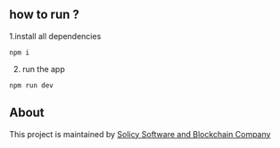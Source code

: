 ## how to run ? 
1.install all dependencies 
```
npm i
```
2. run the app
```
npm run dev
```
## About
This project is maintained by [Solicy Software and Blockchain Company](https://solicy.net/?utm_source=github&utm_medium=social)
